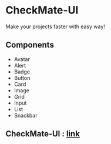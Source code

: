 # CheckMate-UI

Make your projects faster with easy way!
 
 
## Components

* Avatar
* Alert
* Badge
* Button
* Card
* Image
* Grid 
* Input
* List
* Snackbar

## CheckMate-UI : [link](https://objective-lewin-a1ee76.netlify.app/)
